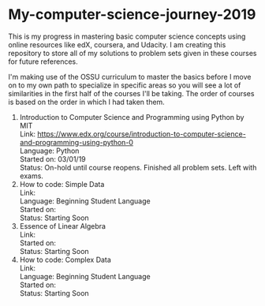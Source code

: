 # My-computer-science-journey-2019

This is my progress in mastering basic computer science concepts using online resources like edX, coursera, and Udacity. I am creating this repository to store all of my solutions to problem sets given in these courses for future references. 

I'm making use of the OSSU curriculum to master the basics before I move on to my own path to specialize in specific areas so you will see a lot of similarities in the first half of the courses I'll be taking. The order of courses is based on the order in which I had taken them.


1. Introduction to Computer Science and Programming using Python by MIT <br />
	Link: https://www.edx.org/course/introduction-to-computer-science-and-programming-using-python-0 <br />
	Language: Python <br />
	Started on: 03/01/19 <br />
	Status: On-hold until course reopens. Finished all problem sets. Left with exams. <br />
2. How to code: Simple Data <br />
	Link: <br />
	Language: Beginning Student Language <br />
	Started on: <br />
	Status: Starting Soon <br />
3. Essence of Linear Algebra <br />
	Link: <br />
	Started on: <br />
	Status: Starting Soon <br />
4. How to code: Complex Data <br />
	Link: <br />
	Language: Beginning Student Language <br />
	Started on: <br />
	Status: Starting Soon <br />
